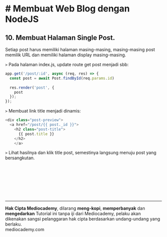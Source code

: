 # # Membuat Web Blog dengan NodeJS



## 10. Membuat Halaman Single Post.



Setiap post harus memiliki halaman masing-masing, masing-masing post memilik URL dan memiliki halaman display masing-masing.

```>``` Pada halaman index.js, update route get post menjadi sbb:

```javascript
app.get('/post/:id', async (req, res) => {
  const post = await Post.findById(req.params.id)
  
  res.render('post', {
    post
  });
});
```

```>``` Membuat link title menjadi dinamis:

```javascript
<div class="post-preview">
  <a href="/post/{{ post._id }}">
    <h2 class="post-title">
      {{ post.title }}
    </h2>
	</a>
```

```>``` Lihat hasilnya dan klik title post, semestinya langsung menuju post yang bersangkutan.



































<br>

<br>

<br>

<br>

<br>

<br>

<hr>

**Hak Cipta Mediocademy**, dilarang **meng-kopi**, **memperbanyak** dan **mengedarkan** Tutorial ini tanpa iji dari Mediocademy,  pelaku akan dikenakan sangsi pelanggaran hak cipta berdasarkan undang-undang yang berlaku. <br> mediocademy.com

